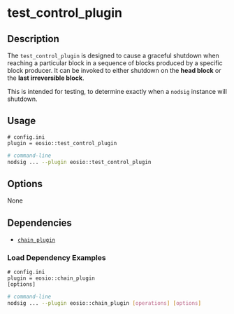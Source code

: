 # test_control_plugin

## Description

The `test_control_plugin` is designed to cause a graceful shutdown when reaching a particular block in a sequence of blocks produced by a specific block producer. It can be invoked to either shutdown on the **head block** or the **last irreversible block**.

This is intended for testing, to determine exactly when a `nodsig` instance will shutdown.

## Usage

```console
# config.ini
plugin = eosio::test_control_plugin
```
```sh
# command-line
nodsig ... --plugin eosio::test_control_plugin
```

## Options

None

## Dependencies

* [`chain_plugin`](../chain_plugin/index.md)

### Load Dependency Examples

```console
# config.ini
plugin = eosio::chain_plugin
[options]
```
```sh
# command-line
nodsig ... --plugin eosio::chain_plugin [operations] [options]
```
